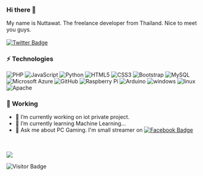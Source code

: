 ### Hi there 👋
My name is Nuttawat. The freelance developer from Thailand. Nice to meet you guys.<br><br>
[![Twitter Badge](https://img.shields.io/badge/-@nut039-1ca0f1?style=flat-square&labelColor=1ca0f1&logo=twitter&logoColor=white&link=https://twitter.com/nut039)](https://twitter.com/nut039)

### ⚡ Technologies

![PHP](https://img.shields.io/badge/PHP-ccc.svg?logo=php&style=flat)
![JavaScript](https://img.shields.io/badge/-JavaScript-black?style=flat-square&logo=javascript)
![Python](https://img.shields.io/badge/-Python-black?style=flat-square&logo=Python)
![HTML5](https://img.shields.io/badge/-HTML5-E34F26?style=flat-square&logo=html5&logoColor=white)
![CSS3](https://img.shields.io/badge/-CSS3-1572B6?style=flat-square&logo=css3)
![Bootstrap](https://img.shields.io/badge/-Bootstrap-563D7C?style=flat-square&logo=bootstrap)
![MySQL](https://img.shields.io/badge/-MySQL-black?style=flat-square&logo=mysql)
![Microsoft Azure](https://img.shields.io/badge/Microsoft%20Azure-232F7E?style=flat-square&logo=microsoft-azure)
![GitHub](https://img.shields.io/badge/-GitHub-181717?style=flat-square&logo=github)
![Raspberry Pi](https://img.shields.io/badge/-Raspberry%20Pi-C51A4A?style=flat-square&logo=Raspberry-Pi)
![Arduino](https://img.shields.io/badge/-Arduino-00C4CC.svg?logo=arduino&logoColor=white&style=flat)
![windows](https://img.shields.io/badge/-Windows-0078D6.svg?logo=windows&style=flat)
![linux](https://img.shields.io/badge/-Linux-6C6694.svg?logo=linux&style=flat)
![Apache](https://img.shields.io/badge/-Apache-D22128.svg?logo=apache&style=flat)


<h3>💼 Working </h3>

- 🔭 I’m currently working on iot private project.
- 🌱 I’m currently learning Machine Learning...
- 💬 Ask me about PC Gaming. I'm small streamer on [![Facebook Badge](https://img.shields.io/badge/Facebook-CrazypandaGaming-blue)](https://fb.com/crazypandagaming)
<br>

<br>
<img align="center" src="https://github-readme-stats.vercel.app/api?username=NutCrazypanda&include_all_commits=true&count_private=true&show_icons=true&line_height=20&title_color=7A7ADB&icon_color=2234AE&text_color=D3D3D3&bg_color=0,000000,130F40" alt"NutCrazypanda's Github Stats">
</br>

![Visitor Badge](https://visitor-badge.laobi.icu/badge?page_id=NutCrazypanda.NutCrazypanda)
